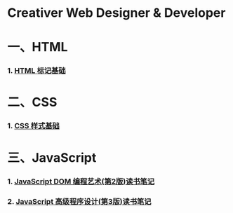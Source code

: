 # Creativer Web Designer & Developer

# 一、HTML
### 1. [HTML 标记基础](HTML/1.HTML标记基础.md)

# 二、CSS
### 1. [CSS 样式基础](CSS/1.CSS样式基础.md)

# 三、JavaScript
### 1. [JavaScript DOM 编程艺术(第2版)读书笔记](JavaScript/1.JavaScriptDOM编程艺术(第2版)读书笔记.md)

### 2. [JavaScript 高级程序设计(第3版)读书笔记](JavaScript/2.JavaScript高级程序设计(第3版)读书笔记.md)